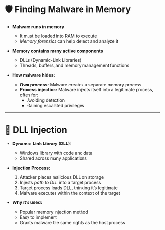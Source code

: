 # 🛡️ Finding Malware in Memory

- **Malware runs in memory**  
  - It must be loaded into RAM to execute  
  - *Memory forensics* can help detect and analyze it  

- **Memory contains many active components**  
  - DLLs (Dynamic-Link Libraries)  
  - Threads, buffers, and memory management functions  

- **How malware hides:**  
  - **Own process:** Malware creates a separate memory process  
  - **Process injection:** Malware injects itself into a legitimate process, often for:
    - Avoiding detection
    - Gaining escalated privileges

---

# 🧬 DLL Injection

- **Dynamic-Link Library (DLL):**  
  - Windows library with code and data  
  - Shared across many applications

- **Injection Process:**  
  1. Attacker places malicious DLL on storage  
  2. Injects *path to DLL* into a target process  
  3. Target process loads DLL, thinking it’s legitimate  
  4. Malware executes within the context of the target

- **Why it’s used:**  
  - Popular memory injection method  
  - Easy to implement  
  - Grants malware the same rights as the host process
